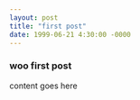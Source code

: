 ```yaml
---
layout: post
title: "first post"
date: 1999-06-21 4:30:00 -0000
---
```

### woo first post

content goes here
